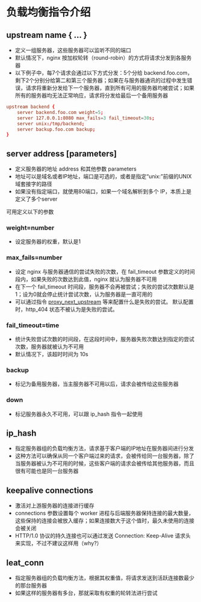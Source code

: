 # 负载均衡指令介绍

## upstream name { ... }

* 定义一组服务器，这些服务器可以监听不同的端口
* 默认情况下，nginx 按加权轮转（round-robin）的方式将请求分发到各服务器
* 以下例子中，每7个请求会通过以下方式分发：5个分给 backend.foo.com，剩下2个分别分给第二和第三个服务器；如果在与服务器通讯的过程中发生错误，请求将重新分发给下一个服务器，直到所有可用的服务器均被尝试；如果所有的服务器均无法正常响应，请求将分发给最后一个备用服务器

```nginx.conf
upstream backend {
    server backend.foo.com weight=5;
    server 127.0.0.1:8080 max_fails=3 fail_timeout=30s;
    server unix:/tmp/backend;
    server backup.foo.com backup;
}
```

## server address [parameters]

* 定义服务器的地址 address 和其他参数 parameters
* 地址可以是域名或者IP地址，端口是可选的，或者是指定“unix:”前缀的UNIX域套接字的路径
* 如果没有指定端口，就使用80端口，如果一个域名解析到多个 IP，本质上是定义了多个server

可用定义以下的参数

### weight=number

* 设定服务器的权重，默认是1

### max_fails=number

* 设定 nginx 与服务器通信的尝试失败的次数，在 fail_timeout 参数定义的时间段内，如果失败的次数达到此值，nginx 就认为服务器不可用
* 在下一个 fail_timeout 时间段，服务器不会再被尝试；失败的尝试次数默认是1；设为0就会停止统计尝试次数，认为服务器是一直可用的
* 可以通过指令 [proxy_next_upstream](./proxy.md#proxy_next_upstream) 等来配置什么是失败的尝试。 默认配置时，http_404 状态不被认为是失败的尝试。

### fail_timeout=time

* 统计失败尝试次数的时间段，在这段时间中，服务器失败次数达到指定的尝试次数，服务器就被认为不可用
* 默认情况下，该超时时间为 10s

### backup

* 标记为备用服务器，当主服务器不可用以后，请求会被传给这些服务器

### down

* 标记服务器永久不可用，可以跟 ip_hash  指令一起使用

## ip_hash

* 指定服务器组的负载均衡方法，请求基于客户端的IP地址在服务器间进行分发
* 这种方法可以确保从同一个客户端过来的请求，会被传给同一台服务器，除了当服务器被认为不可用的时候，这些客户端的请求会被传给其他服务器，而且很有可能也是同一台服务器

## keepalive connections

* 激活对上游服务器的连接进行缓存
* connections 参数设置每个 worker 进程与后端服务器保持连接的最大数量，这些保持的连接会被放入缓存；如果连接数大于这个值时，最久未使用的连接会被关闭
* HTTP/1.0 协议的持久连接也可以通过发送 Connection: Keep-Alive 请求头来实现，不过不建议这样用（why?）

## leat_conn

* 指定服务器组的负载均衡方法，根据其权重值，将请求发送到活跃连接数最少的那台服务器
* 如果这样的服务器有多台，那就采取有权重的轮转法进行尝试

